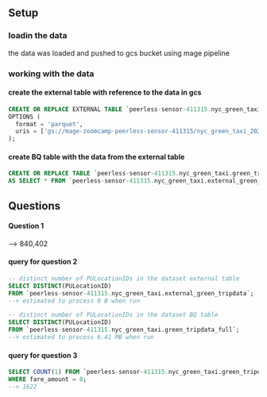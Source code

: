 ## Setup

### loadin the data
the data was loaded and pushed to gcs bucket using mage pipeline

### working with the data

#### create the external table with reference to the data in gcs
```sql
CREATE OR REPLACE EXTERNAL TABLE `peerless-sensor-411315.nyc_green_taxi.external_green_tripdata`
OPTIONS (
  format = 'parquet',
  uris = ['gs://mage-zoomcamp-peerless-sensor-411315/nyc_green_taxi_2022_data.parquet']
);
```

#### create BQ table with the data from the external table
```sql
CREATE OR REPLACE TABLE `peerless-sensor-411315.nyc_green_taxi.green_tripdata_full`
AS SELECT * FROM `peerless-sensor-411315.nyc_green_taxi.external_green_tripdata`;
```

## Questions

#### Question 1
--> 840,402

#### query for question 2
```sql
-- distinct number of PULocationIDs in the dataset external table
SELECT DISTINCT(PULocationID)
FROM `peerless-sensor-411315.nyc_green_taxi.external_green_tripdata`;
--> estimated to process 0 B when run

-- distinct number of PULocationIDs in the dataset BQ table
SELECT DISTINCT(PULocationID)
FROM `peerless-sensor-411315.nyc_green_taxi.green_tripdata_full`;
--> estimated to process 6.41 MB when run
```

#### query for question 3
```sql
SELECT COUNT(1) FROM `peerless-sensor-411315.nyc_green_taxi.green_tripdata_full`
WHERE fare_amount = 0;
--> 1622
```
